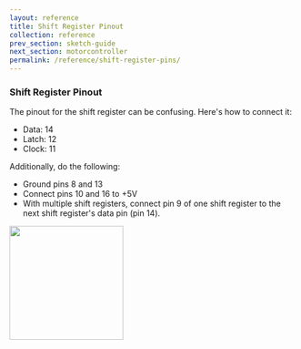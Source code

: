 ```yaml
---
layout: reference
title: Shift Register Pinout
collection: reference
prev_section: sketch-guide
next_section: motorcontroller
permalink: /reference/shift-register-pins/
---
```


### Shift Register Pinout

The pinout for the shift register can be confusing. Here's how to connect it:

- Data: 14
- Latch: 12
- Clock: 11

Additionally, do the following:

- Ground pins 8 and 13
- Connect pins 10 and 16 to +5V
- With multiple shift registers, connect pin 9 of one shift register to the next shift register's data pin (pin 14).

<img src="http://bildr.org/blog/wp-content/uploads/2011/02/574px-SN74HC595-pinout.png" style="width: 200px"/>